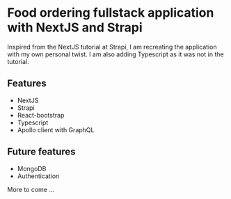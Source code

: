 # Food ordering fullstack application with NextJS and Strapi

Inspired from the NextJS tutorial at Strapi, I am recreating the application with my own personal twist.
I am also adding Typescript as it was not in the tutorial.

## Features

- NextJS
- Strapi
- React-bootstrap
- Typescript
- Apollo client with GraphQL

## Future features

- MongoDB
- Authentication

More to come ...
